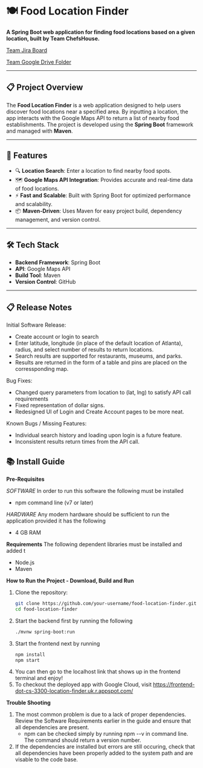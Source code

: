 # 🍽️ Food Location Finder

**A Spring Boot web application for finding food locations based on a given location, built by Team ChefsHouse.**

[Team Jira Board](https://gatech-cs-3300-team.atlassian.net/jira/software/projects/DO/boards/1)

[Team Google Drive Folder](https://drive.google.com/drive/folders/1ox0vkPHtiTBqb879qKNTD0goqUHFb6Hs)

---

## 📋 Project Overview

The **Food Location Finder** is a web application designed to help users discover food locations near a specified area. By inputting a location, the app interacts with the Google Maps API to return a list of nearby food establishments. The project is developed using the **Spring Boot** framework and managed with **Maven**.

---

## 🚀 Features

- 🔍 **Location Search**: Enter a location to find nearby food spots.
- 🗺️ **Google Maps API Integration**: Provides accurate and real-time data of food locations.
- ⚡ **Fast and Scalable**: Built with Spring Boot for optimized performance and scalability.
- 📦 **Maven-Driven**: Uses Maven for easy project build, dependency management, and version control.

---

## 🛠️ Tech Stack

- **Backend Framework**: Spring Boot
- **API**: Google Maps API
- **Build Tool**: Maven
- **Version Control**: GitHub

---

## 📋 Release Notes

Initial Software Release:

* Create account or login to search
* Enter latitude, longitude (in place of the default location of Atlanta), radius, and select number of results to return locations.
* Search results are supported for restaurants, museums, and parks.
* Results are returned in the form of a table and pins are placed on the corressponding map.

Bug Fixes:

* Changed query parameters from location to (lat, lng) to satisfy API call requirements
* Fixed representation of dollar signs.
* Redesigned UI of Login and Create Account pages to be more neat.

Known Bugs / Missing Features:

* Individual search history and loading upon login is a future feature.
* Inconsistent results return times from the API call.

## 📚 Install Guide

**Pre-Requisites**

*SOFTWARE*
In order to run this software the following must be installed
-  npm command line (v7 or later)

*HARDWARE*
Any modern hardware should be sufficient to run the application provided it has the following
- 4 GB RAM


**Requirements**
The following dependent libraries must be installed and added t
- Node.js
- Maven

**How to Run the Project - Download, Build and Run**

1. Clone the repository:
   ```bash
   git clone https://github.com/your-username/food-location-finder.git
   cd food-location-finder
2. Start the backend first by running the following
   ```bash
   ./mvnw spring-boot:run
4. Start the frontend next by running
   ```bash
   npm install
   npm start
5. You can then go to the localhost link that shows up in the frontend terminal and enjoy!
6. To checkout the deployed app with Google Cloud, visit https://frontend-dot-cs-3300-location-finder.uk.r.appspot.com/

**Trouble Shooting**

1. The most common problem is due to a lack of proper dependencies. Review the Software Requirements earlier in the guide and ensure that all dependencies are present.
   - npm can be checked simply by running npm --v in command line. The command should return a version number.
2. If the dependencies are installed but errors are still occuring, check that all dependencies have been properly added to the system path and are visable to the code base.

